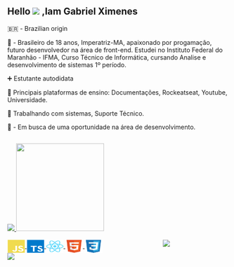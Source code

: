 ## Hello <img src="https://raw.githubusercontent.com/kaueMarques/kaueMarques/master/hi.gif" width="30px"> ,Iam Gabriel Ximenes

🇧🇷 - Brazilian origin

💬 - Brasileiro de 18 anos, Imperatriz-MA, apaixonado por progamação, futuro desenvolvedor na área de front-end. Estudei no Instituto Federal do Maranhão - IFMA, Curso Técnico de Informática, cursando Analise e desenvolvimento de sistemas 1º período. 

➕ Estutante autodidata 

💜 Principais plataformas de ensino: Documentações, Rockeatseat, Youtube, Universidade.

🔷 Trabalhando com sistemas, Suporte Técnico.
      
 🖖 - Em busca de uma oportunidade na área de desenvolvimento.
      
 ## 

<div>
  <a href="https://beacons.ai/ximeen">
  <img height="180em" src="https://github-readme-stats.vercel.app/api?username=ximeen&show_icons=true&include_all_commits=true&count_private=true"/>
  <img height="200em" width="200rem" src="https://github-readme-stats.vercel.app/api/top-langs/?username=ximeen&langs_count=7"/>
</div>
  

  
  <div style="display: inline_block"><br>
  <img align="center" alt="Rafa-Js" height="30" width="40" src="https://raw.githubusercontent.com/devicons/devicon/master/icons/javascript/javascript-plain.svg">
  <img align="center" alt="Rafa-Ts" height="30" width="40" src="https://raw.githubusercontent.com/devicons/devicon/master/icons/typescript/typescript-plain.svg">
  <img align="center" alt="Rafa-React" height="30" width="40" src="https://raw.githubusercontent.com/devicons/devicon/master/icons/react/react-original.svg">
  <img align="center" alt="Rafa-HTML" height="30" width="40" src="https://raw.githubusercontent.com/devicons/devicon/master/icons/html5/html5-original.svg">
  <img align="center" alt="Rafa-CSS" height="30" width="40" src="https://raw.githubusercontent.com/devicons/devicon/master/icons/css3/css3-original.svg">
  <img align="right"src="https://media3.giphy.com/media/26tn33aiTi1jkl6H6/giphy.gif?cid=ecf05e47tk4y2dtzo992odk6m9qt7t5xemxlzxuzokakp98l&rid=giphy.gif&ct=g" width="150px">
  <img align="left"src="https://media3.giphy.com/media/26tn33aiTi1jkl6H6/giphy.gif?cid=ecf05e47tk4y2dtzo992odk6m9qt7t5xemxlzxuzokakp98l&rid=giphy.gif&ct=g" width="150px">
        
     
 ##  
</div>

  
  
